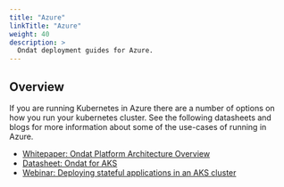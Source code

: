 ```yaml
---
title: "Azure"
linkTitle: "Azure"
weight: 40
description: >
  Ondat deployment guides for Azure.
---
```


## Overview

If you are running Kubernetes in Azure there are a number of options on how you run your kubernetes cluster. See the following datasheets and blogs for more information about some of the use-cases of running in Azure.

* [Whitepaper: Ondat Platform Architecture Overview](https://3402546.fs1.hubspotusercontent-na1.net/hubfs/3402546/Ondat%20-%20Platform%20Architecture.pdf)
* [Datasheet: Ondat for AKS](https://www.ondat.io/datasheets/ondat-aks)
* [Webinar: Deploying stateful applications in an AKS cluster](https://www.ondat.io/webinars/deploying-stateful-applications-in-a-microsoft-aks-cluster-using-ondat)
